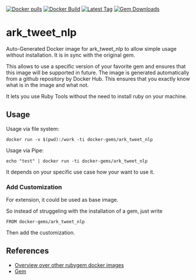 [![Docker pulls](https://img.shields.io/docker/pulls/rubygem/ark_tweet_nlp.svg)](https://hub.docker.com/r/rubygem/ark_tweet_nlp/)
[![Docker Build](https://img.shields.io/docker/automated/rubygem/ark_tweet_nlp.svg)](https://hub.docker.com/r/rubygem/ark_tweet_nlp/)
[![Latest Tag](https://img.shields.io/github/tag/docker-rubygem/ark_tweet_nlp.svg)](https://hub.docker.com/r/rubygem/ark_tweet_nlp/)
[![Gem Downloads](https://img.shields.io/gem/dt/ark_tweet_nlp.svg)](https://rubygems.org/gems/ark_tweet_nlp/)
# ark_tweet_nlp

Auto-Generated Docker image for ark_tweet_nlp to allow simple usage without installation.
It is in sync with the original gem.

This allows to use a specific version of your favorite gem and ensures that this image will be supported in future.
The image is generated automatically from a github repository by Docker Hub.
This ensures that you exactly know what is in the image and what not.

It lets you use Ruby Tools without the need to install ruby on your machine.

## Usage

Usage via file system:

`docker run -v $(pwd):/work -ti docker-gems/ark_tweet_nlp`

Usage via Pipe:

`echo "test" | docker run -ti docker-gems/ark_tweet_nlp`

It depends on your specific use case how your want to use it.

### Add Customization

For extension, it could be used as base image.

So instead of struggeling with the installation of a gem, just write

`FROM docker-gems/ark_tweet_nlp`

Then add the customization.

## References

 - [Overview over other rubygem docker images](https://github.com/thinkbot/docker-rubygem)
 - [Gem](https://rubygems.org/gems/ark_tweet_nlp/)
